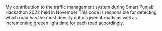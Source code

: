 My contributtion to the traffic management system during Smart Punjab Hackathon 2022 held in November
This code is responsible for detecting which road has the most density out of given 4 roads as well as incrementing greeen light time for each road acoordingly.


